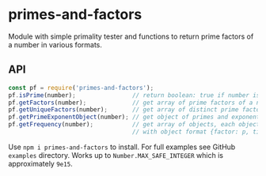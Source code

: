 # primes-and-factors
Module with simple primality tester and functions to return prime factors of a number in various formats.

## API
``` js
const pf = require('primes-and-factors');
pf.isPrime(number);                // return boolean: true if number is prime (e.g. 5), false otherwise (e.g. 18)
pf.getFactors(number);             // get array of prime factors of a number (e.g. [2, 3, 3] for 18)
pf.getUniqueFactors(number);       // get array of distinct prime factors of a number (e.g. [2, 3] for 18)
pf.getPrimeExponentObject(number); // get object of primes and exponents (e.g. {2:1, 3:2} for 18)
pf.getFrequency(number);           // get array of objects, each object for a prime power factor p^k
                                   // with object format {factor: p, times: k}
```

Use `npm i primes-and-factors` to install. For full examples see GitHub `examples` directory. Works up to `Number.MAX_SAFE_INTEGER` which is approximately `9e15`.
